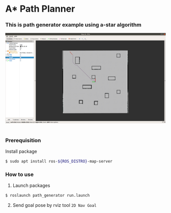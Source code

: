 # A* Path Planner

### This is path generator example using a-star algorithm
![Demo](/img/path_exam.png)
<br>
<br>
### Prerequisition
Install package
``` bash
$ sudo apt install ros-${ROS_DISTRO}-map-server
```
### How to use
1. Launch packages 
``` bash
$ roslaunch path_generator run.launch
```
2. Send goal pose by rviz tool `2D Nav Goal`
